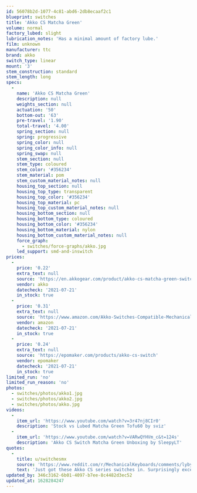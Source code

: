 ```yaml
---
id: 56078b2d-1077-4c81-abd6-2db8ecaaf2c1
blueprint: switches
title: 'Akko CS Matcha Green'
volume: normal
factory_lubed: slight
lubrication_notes: 'Has a minimal amount of factory lube.'
film: unknown
manufacturer: ttc
brand: akko
switch_type: linear
mount: '3'
stem_construction: standard
stem_length: long
specs:
  -
    name: 'Akko CS Matcha Green'
    description: null
    weights_section: null
    actuation: '50'
    bottom-out: '63'
    pre-travel: '1.90'
    total-travel: '4.00'
    spring_section: null
    spring: progressive
    spring_color: null
    spring_color_info: null
    spring_swap: null
    stem_section: null
    stem_type: coloured
    stem_color: '#356234'
    stem_material: pom
    stem_custom_material_notes: null
    housing_top_section: null
    housing_top_type: transparent
    housing_top_color: '#356234'
    housing_top_material: pc
    housing_top_custom_material_notes: null
    housing_bottom_section: null
    housing_bottom_type: coloured
    housing_bottom_color: '#356234'
    housing_bottom_material: nylon
    housing_bottom_custom_material_notes: null
    force_graph:
      - switches/force-graphs/akko.jpg
    led_support: smd-and-inswitch
prices:
  -
    price: '0.22'
    extra_text: null
    source: 'https://en.akkogear.com/product/akko-cs-matcha-green-switch/'
    vendor: akko
    datecheck: '2021-07-21'
    in_stock: true
  -
    price: '0.31'
    extra_text: null
    source: 'https://www.amazon.com/Akko-Switches-Compatible-Mechanical-Keyboard/dp/B08XX7TTZB'
    vendor: amazon
    datecheck: '2021-07-21'
    in_stock: true
  -
    price: '0.24'
    extra_text: null
    source: 'https://epomaker.com/products/akko-cs-switch'
    vendor: epomaker
    datecheck: '2021-07-21'
    in_stock: true
limited_run: 'no'
limited_run_reason: 'no'
photos:
  - switches/photos/akko1.jpg
  - switches/photos/akko2.jpg
  - switches/photos/akko.jpg
videos:
  -
    item_url: 'https://www.youtube.com/watch?v=3r47nj8CIr0'
    description: 'Stock vs Lubed Matcha Green Tofu60 by sviz'
  -
    item_url: 'https://www.youtube.com/watch?v=VARwQYHVm_c&t=124s'
    description: 'Akko CS Switch Matcha Green Unboxing by SleepyLT'
quotes:
  -
    title: u/switchesmx
    source: 'https://www.reddit.com/r/MechanicalKeyboards/comments/lybyke/akko_cs_series_switches_surprisingly_excellent/'
    text: 'Just got these Akko CS series switches in. Surprisingly excellent for the price at $20 for 90 switches (and free postage in the UK). Very well packaged and presented too.'
updated_by: 346c3162-6b01-4097-b7ee-8c4482d3ec52
updated_at: 1628284247
---
```

